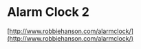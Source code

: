 <!--
id: 3757845
link: http://tumblr.atmos.org/post/3757845/alarm-clock-2
slug: alarm-clock-2
date: Mon Jun 18 2007 07:40:46 GMT-0700 (PDT)
publish: 2007-06-018
tags: 
title: Alarm Clock 2
-->


Alarm Clock 2
=============

[http://www.robbiehanson.com/alarmclock/](http://www.robbiehanson.com/alarmclock/)

